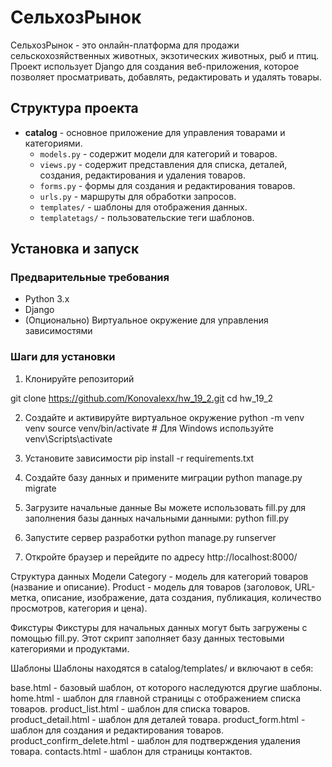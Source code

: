 # СельхозРынок

СельхозРынок - это онлайн-платформа для продажи сельскохозяйственных животных, 
экзотических животных, рыб и птиц. Проект использует Django для создания 
веб-приложения, которое позволяет просматривать, добавлять, редактировать и 
удалять товары.

## Структура проекта

- **catalog** - основное приложение для управления товарами и категориями.
  - `models.py` - содержит модели для категорий и товаров.
  - `views.py` - содержит представления для списка, деталей, создания, редактирования и удаления товаров.
  - `forms.py` - формы для создания и редактирования товаров.
  - `urls.py` - маршруты для обработки запросов.
  - `templates/` - шаблоны для отображения данных.
  - `templatetags/` - пользовательские теги шаблонов.

## Установка и запуск

### Предварительные требования

- Python 3.x
- Django
- (Опционально) Виртуальное окружение для управления зависимостями

### Шаги для установки

1. Клонируйте репозиторий

git clone https://github.com/Konovalexx/hw_19_2.git
cd hw_19_2

2. Создайте и активируйте виртуальное окружение
python -m venv venv
source venv/bin/activate  # Для Windows используйте venv\Scripts\activate

3. Установите зависимости
pip install -r requirements.txt

4. Создайте базу данных и примените миграции
python manage.py migrate

5. Загрузите начальные данные
Вы можете использовать fill.py для заполнения базы данных начальными данными:
python fill.py

6. Запустите сервер разработки
python manage.py runserver

7. Откройте браузер и перейдите по адресу http://localhost:8000/

Структура данных
Модели
Category - модель для категорий товаров (название и описание).
Product - модель для товаров (заголовок, URL-метка, описание, изображение, дата 
создания, публикация, количество просмотров, категория и цена).

Фикстуры
Фикстуры для начальных данных могут быть загружены с помощью fill.py. Этот 
скрипт заполняет базу данных тестовыми категориями и продуктами.

Шаблоны
Шаблоны находятся в catalog/templates/ и включают в себя:

base.html - базовый шаблон, от которого наследуются другие шаблоны.
home.html - шаблон для главной страницы с отображением списка товаров.
product_list.html - шаблон для списка товаров.
product_detail.html - шаблон для деталей товара.
product_form.html - шаблон для создания и редактирования товаров.
product_confirm_delete.html - шаблон для подтверждения удаления товара.
contacts.html - шаблон для страницы контактов.

